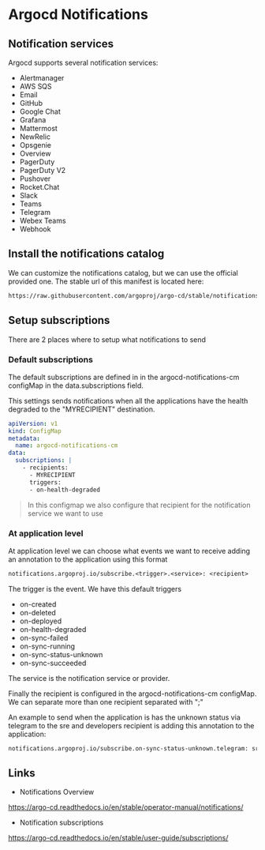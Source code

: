 # Argocd Notifications

## Notification services

Argocd supports several notification services:

- Alertmanager
- AWS SQS
- Email
- GitHub
- Google Chat
- Grafana
- Mattermost
- NewRelic
- Opsgenie
- Overview
- PagerDuty
- PagerDuty V2
- Pushover
- Rocket.Chat
- Slack
- Teams
- Telegram
- Webex Teams
- Webhook

## Install the notifications catalog

We can customize the notifications catalog, but we can use the official provided one. The stable url of this manifest is located here:

```txt
https://raw.githubusercontent.com/argoproj/argo-cd/stable/notifications_catalog/install.yaml
```

## Setup subscriptions

There are 2 places where to setup what notifications to send

### Default subscriptions

The default subscriptions are defined in in the argocd-notifications-cm configMap in the data.subscriptions field.

This settings sends notifications when all the applications have the health degraded to the "MYRECIPIENT" destination.

```yaml
apiVersion: v1
kind: ConfigMap
metadata:
  name: argocd-notifications-cm
data:
  subscriptions: |
    - recipients:
      - MYRECIPIENT
      triggers:
      - on-health-degraded
```

> In this configmap we also configure that recipient for the notification service we want to use

### At application level

At application level we can choose what events we want to receive adding an annotation to the application using this format

```txt
notifications.argoproj.io/subscribe.<trigger>.<service>: <recipient>
```

The trigger is the event. We have this default triggers

- on-created
- on-deleted
- on-deployed
- on-health-degraded
- on-sync-failed
- on-sync-running
- on-sync-status-unknown
- on-sync-succeeded

The service is the notification service or provider.

Finally the recipient is configured in the argocd-notifications-cm configMap. We can separate more than one recipient separated with ";"

An example to send when the application is has the unknown status via telegram to the sre and developers recipient is adding this annotation to the application:

```txt
notifications.argoproj.io/subscribe.on-sync-status-unknown.telegram: sre;developers
```

## Links

- Notifications Overview

<https://argo-cd.readthedocs.io/en/stable/operator-manual/notifications/>

- Notification subscriptions

<https://argo-cd.readthedocs.io/en/stable/user-guide/subscriptions/>
